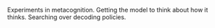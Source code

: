 Experiments in metacognition. Getting the model to think about how it thinks. Searching over decoding policies.